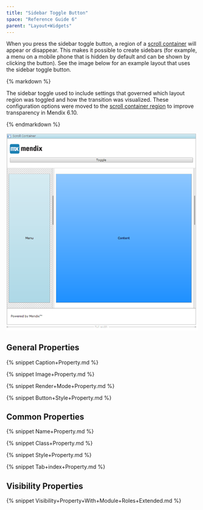 ```yaml
---
title: "Sidebar Toggle Button"
space: "Reference Guide 6"
parent: "Layout+Widgets"
---
```


When you press the sidebar toggle button, a region of a [scroll container](Scroll+Container) will appear or disappear. This makes it possible to create sidebars (for example, a menu on a mobile phone that is hidden by default and can be shown by clicking the button). See the image below for an example layout that uses the sidebar toggle button.

<div class="alert alert-info">{% markdown %}

The sidebar toggle used to include settings that governed which layout region was toggled and how the transition was visualized. These configuration options were moved to the [scroll container region](Scroll+Container+Region) to improve transparency in Mendix 6.10.

{% endmarkdown %}</div>

![](attachments/16713866/16843980.png)

## General Properties

{% snippet Caption+Property.md %}

{% snippet Image+Property.md %}

{% snippet Render+Mode+Property.md %}

{% snippet Button+Style+Property.md %}

## Common Properties

{% snippet Name+Property.md %}

{% snippet Class+Property.md %}

{% snippet Style+Property.md %}

{% snippet Tab+index+Property.md %}

## Visibility Properties

{% snippet Visibility+Property+With+Module+Roles+Extended.md %}
